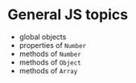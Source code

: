 # General JS topics

- global objects
- properties of `Number`
- methods of `Number`
- methods of `Object`
- methods of `Array`
